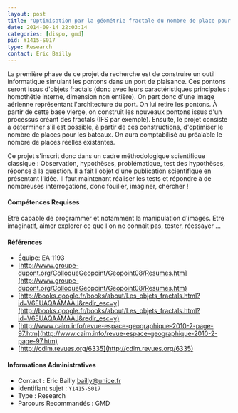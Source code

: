 ```yaml
---
layout: post
title: "Optimisation par la géométrie fractale du nombre de place pour bateaux dans un port de plaisance"
date: 2014-09-14 22:03:14
categories: [dispo, gmd]
pid: Y1415-S017
type: Research
contact: Eric Bailly
---
```

       
La première phase de ce projet de recherche est de construire un outil informatique simulant les pontons dans un port de plaisance. Ces pontons seront issus d'objets fractals (donc avec leurs caractéristiques principales : homothétie interne, dimension non entière). On part donc d'une image aérienne représentant l'architecture du port. On lui retire les pontons. À partir de cette base vierge, on construit les nouveaux pontons issus d'un processus créant des fractals (IFS par exemple).
Ensuite, le projet consiste à déterminer s'il est possible, à partir de ces constructions, d'optimiser le nombre de places pour les bateaux. On aura comptabilisé au préalable le nombre de places réelles existantes.

Ce projet s'inscrit donc dans un cadre méthodologique scientifique classique : Observation, hypothèses, problématique, test des hypothèses, réponse à la question.
Il a fait l'objet d'une publication scientifique en présentant l'idée. Il faut maintenant réaliser les tests et répondre à de nombreuses interrogations, donc fouiller, imaginer, chercher !

#### Compétences Requises
Etre capable de programmer et notamment la manipulation d'images.
Etre imaginatif, aimer explorer ce que l'on ne connait pas, tester, réessayer ...


#### Références

  * Équipe: EA 1193
  * [http://www.groupe-dupont.org/ColloqueGeopoint/Geopoint08/Resumes.htm](http://www.groupe-dupont.org/ColloqueGeopoint/Geopoint08/Resumes.htm)
  * [http://books.google.fr/books/about/Les_objets_fractals.html?id=V6EUAQAAMAAJ&redir_esc=y](http://books.google.fr/books/about/Les_objets_fractals.html?id=V6EUAQAAMAAJ&redir_esc=y)
  * [http://www.cairn.info/revue-espace-geographique-2010-2-page-97.htm](http://www.cairn.info/revue-espace-geographique-2010-2-page-97.htm)
  * [http://cdlm.revues.org/6335](http://cdlm.revues.org/6335)

#### Informations Administratives
  * Contact : Eric Bailly <bailly@unice.fr>
  * Identifiant sujet : `Y1415-S017`
  * Type : Research
  * Parcours Recommandés : GMD
     